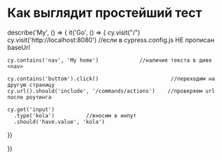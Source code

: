 # Как выглядит простейший тест

describe('My', () => {
  it('Go', () => {
    cy.visit("/")
    cy.visit('http://localhost:8080')      //если в cypress.config.js НЕ прописан baseUrl

    cy.contains('nav', 'My home')             //наличие текста в диве <nav>

    cy.contains('buttom').click()                       //переходим на другую страницу
    cy.url().should('include', '/commands/actions')    //проверяем url после роутинга

    cy.get('input')
      .type('kola')          //вносим в инпут                     
      .should('have.value', 'kola')


  })

})







